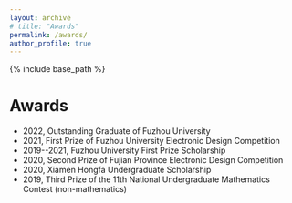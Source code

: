 ```yaml
---
layout: archive
# title: "Awards"
permalink: /awards/
author_profile: true
---
```


{% include base_path %}

# Awards
<!-- - 2025, China Unicom Scholarship -->
- 2022, Outstanding Graduate of Fuzhou University
- 2021, First Prize of Fuzhou University Electronic Design Competition
- 2019--2021, Fuzhou University First Prize Scholarship
- 2020, Second Prize of Fujian Province Electronic Design Competition
- 2020, Xiamen Hongfa Undergraduate Scholarship
- 2019, Third Prize of the 11th National Undergraduate Mathematics Contest (non-mathematics)